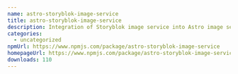 ```yaml
---
name: astro-storyblok-image-service
title: astro-storyblok-image-service
description: Integration of Storyblok image service into Astro image service API
categories:
  - uncategorized
npmUrl: https://www.npmjs.com/package/astro-storyblok-image-service
homepageUrl: https://www.npmjs.com/package/astro-storyblok-image-service
downloads: 110
---
```

